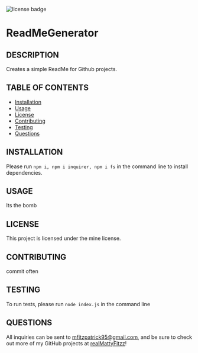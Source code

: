 
  ![license badge](https://img.shields.io/badge/license-mine-blue)
  # ReadMeGenerator
  ## DESCRIPTION
  Creates a simple ReadMe for Github projects.
  ## TABLE OF CONTENTS
  * [Installation](#installation)
  * [Usage](#usage)
  * [License](#license)
  * [Contributing](#contributing)
  * [Testing](#testing)
  * [Questions](#questions)
  ## INSTALLATION
  Please run `npm i, npm i inquirer, npm i fs` in the command line to install dependencies.
  ## USAGE
  Its the bomb
  ## LICENSE
  This project is licensed under the mine license.
  ## CONTRIBUTING
  commit often
  ## TESTING
  To run tests, please run `node index.js` in the command line
  ## QUESTIONS
  All inquiries can be sent to mfitzpatrick95@gmail.com, and be sure to check out more of my GitHub projects at [realMattyFitzz](https://www.github.com/realMattyFitzz)!
